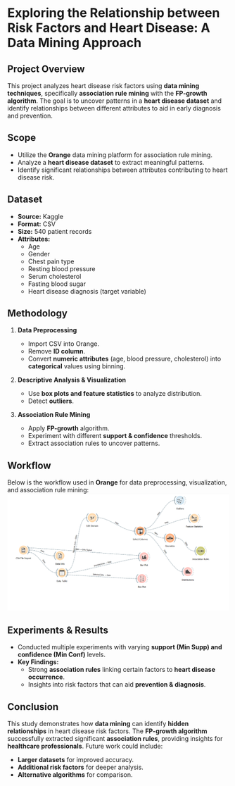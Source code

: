 # Exploring the Relationship between Risk Factors and Heart Disease: A Data Mining Approach

## Project Overview
This project analyzes heart disease risk factors using **data mining techniques**, specifically **association rule mining** with the **FP-growth algorithm**. The goal is to uncover patterns in a **heart disease dataset** and identify relationships between different attributes to aid in early diagnosis and prevention.

## Scope
- Utilize the **Orange** data mining platform for association rule mining.
- Analyze a **heart disease dataset** to extract meaningful patterns.
- Identify significant relationships between attributes contributing to heart disease risk.

## Dataset
- **Source:** Kaggle
- **Format:** CSV
- **Size:** 540 patient records
- **Attributes:**
  - Age
  - Gender
  - Chest pain type
  - Resting blood pressure
  - Serum cholesterol
  - Fasting blood sugar
  - Heart disease diagnosis (target variable)

## Methodology
1. **Data Preprocessing**
   - Import CSV into Orange.
   - Remove **ID column**.
   - Convert **numeric attributes** (age, blood pressure, cholesterol) into **categorical** values using binning.
   
2. **Descriptive Analysis & Visualization**
   - Use **box plots and feature statistics** to analyze distribution.
   - Detect **outliers**.

3. **Association Rule Mining**
   - Apply **FP-growth** algorithm.
   - Experiment with different **support & confidence** thresholds.
   - Extract association rules to uncover patterns.

## Workflow
Below is the workflow used in **Orange** for data preprocessing, visualization, and association rule mining:
![Workflow](https://github.com/Rehab-Alsaidi/DataMining/blob/main/workflow.png)

## Experiments & Results
- Conducted multiple experiments with varying **support (Min Supp) and confidence (Min Conf)** levels.
- **Key Findings:**
  - Strong **association rules** linking certain factors to **heart disease occurrence**.
  - Insights into risk factors that can aid **prevention & diagnosis**.

## Conclusion
This study demonstrates how **data mining** can identify **hidden relationships** in heart disease risk factors. The **FP-growth algorithm** successfully extracted significant **association rules**, providing insights for **healthcare professionals**. Future work could include:
- **Larger datasets** for improved accuracy.
- **Additional risk factors** for deeper analysis.
- **Alternative algorithms** for comparison.


